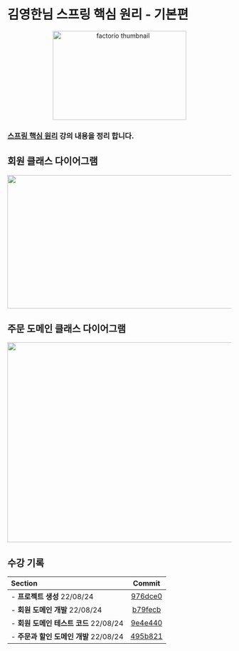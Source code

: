 
# 김영한님 스프링 핵심 원리 - 기본편
<p align="center">
  <img src="https://cdn.inflearn.com/public/courses/325969/cover/2868c757-5886-4508-a140-7cb68a83dfd8/325969-eng.png" alt="factorio thumbnail"width = "300" height = "200">
</p> 

### [스프링 핵심 원리](https://www.inflearn.com/course/%EC%8A%A4%ED%94%84%EB%A7%81-%ED%95%B5%EC%8B%AC-%EC%9B%90%EB%A6%AC-%EA%B8%B0%EB%B3%B8%ED%8E%B8/dashboard) 강의 내용을 정리 합니다.
## 회원 클래스 다이어그램
<img src = "../../Desktop/스크린샷 2022-08-25 오전 1.01.36.png" width = "600" height = "300">

## 주문 도메인 클래스 다이어그램
<img src = "../../Desktop/스크린샷 2022-08-25 오전 1.01.36.png" width = "700" height = "450">


## 수강 기록
| Section                           |                                           Commit                                           |
|:----------------------------------|:------------------------------------------------------------------------------------------:|
| - **프로젝트 생성** 22/08/24            | [976dce0](https://github.com/K-jun98/core/commit/976dce0f25cb3a8e0c25769a1611134c478bcc1a) |
| - **회원 도메인 개발** 22/08/24          | [b79fecb](https://github.com/K-jun98/core/commit/b79fecbde4986ff9c5dc06eb1e2700b0bcfcf41e) |
| - **회원 도메인 테스트 코드** 22/08/24      |[9e4e440](https://github.com/K-jun98/core/commit/9e4e4407592fad949f44cf53844e37568046669a) |
| - **주문과 할인 도메인 개발** 22/08/24      |[495b821](https://github.com/K-jun98/core/commit/495b8213c108d0656f00a16952ce38a69383c763) |
